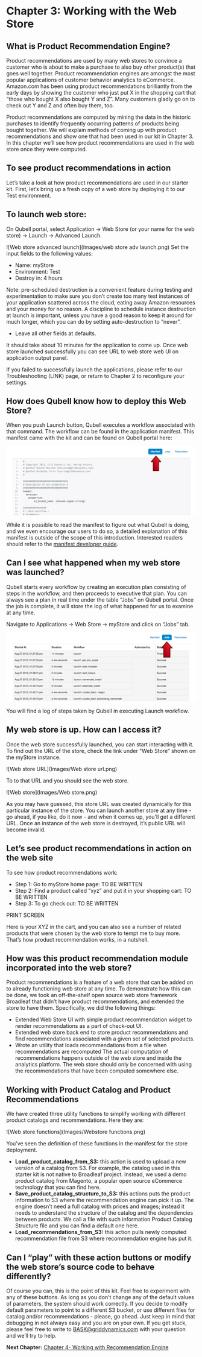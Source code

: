 Chapter 3: Working with the Web Store
=====================================
What is Product Recommendation Engine?
-------------------------------------
Product recommendations are used by many web stores to convince a customer who is about to make a purchase to also buy other product(s) that goes well together. Product recommendation engines are amongst the most popular applications of customer behavior analytics to eCommerce. Amazon.com has been using product recommendations brilliantly from the early days by showing the customer who just put X in the shopping cart that “those who bought X also bought Y and Z”. Many customers gladly go on to check out Y and Z and often buy them, too. 

Product recommendations are computed by mining the data in the historic purchases to identify frequently occurring patterns of products being bought together. We will explain methods of coming up with product recommendations  and show one that had been used in our kit in Chapter 3. In this chapter we’ll see how product recommendations are used in the web store once they were computed.

To see product recommendations in action
----------------------------------------
Let’s take a look at how product recommendations are used in our starter kit. First, let’s bring up a fresh copy of a web store by deploying it to our Test environment.

To launch web store:
--------------------
On Qubell portal, select Application -> Web Store (or your name for the web store) -> Launch -> Advanced Launch.

![Web store advanced launch](Images/web store adv launch.png)
Set the input fields to the following values:
- Name: myStore
- Environment: Test
- Destroy in: 4 hours

Note: pre-scheduled destruction is a convenient feature during testing and experimentation to make sure you don’t create too many test instances of your application scattered across the cloud, eating away Amazon resources and your money for no reason. A discipline to schedule instance destruction at launch is important, unless you have a good reason to keep it around for much longer, which you can do by setting auto-destruction to “never”.

- Leave all other fields at defaults.

It should take about 10 minutes for the application to come up. Once web store launched successfully you can see URL to web store web UI on application output panel.

If you failed to successfully launch the applications, please refer to our Troubleshooting (LINK) page, or return to Chapter 2 to reconfigure your settings. 

How does Qubell know how to deploy this Web Store?
--------------------------------------------------
When you push Launch button, Qubell executes a workflow associated with that command. The workflow can be found in the application manifest. This manifest came with the kit and can be found on Qubell portal here:

![Manifest](Images/Manifest.png)

While it is possible to read the manifest to figure out what Qubell is doing, and we even encourage our users to do so, a detailed explanation of this manifest is outside of the scope of this introduction. Interested readers should refer to the [manifest developer guide](http://docs.qubell.com/developer/contents.html). 

Can I see what happened when my web store was launched?
-------------------------------------------------------
Qubell starts every workflow by creating an execution plan consisting of steps in the workflow, and then proceeds to executive that plan. You can always see a plan in real time under the table “Jobs” on Qubell portal. Once the job is complete, it will store the log of what happened for us to examine at any time. 

Navigate to Applications -> Web Store -> myStore and click on “Jobs” tab.

![Jobs](Images/Jobs.png)

You will find a log of steps taken by Qubell in executing Launch workflow.  

My web store is up. How can I access it?
----------------------------------------
Once the web store successfully launched, you can start interacting with it. To find out the URL of the store, check the link under “Web Store” shown on the myStore instance.

![Web store URL](Images/Web store url.png)

To to that URL and you should see the web store.

![Web store](Images/Web store.png)

As you may have guessed, this store URL was created dynamically for this particular instance of the store. You can launch another store at any time - go ahead, if you like, do it now - and when it comes up, you’ll get a different URL. Once an instance of the web store is destroyed, it’s public URL will become invalid. 

Let’s see product recommendations in action on the web site
-----------------------------------------------------------
To see how product recommendations work:
- Step 1: Go to myStore home page: TO BE WRITTEN
- Step 2: Find a product called “xyz” and put it in your shopping cart: TO BE WRITTEN
- Step 3: To go check out: TO BE WRITTEN

PRINT SCREEN

Here is your XYZ in the cart, and you can also see a number of related products that were chosen by the web store to tempt me to buy more. That’s how product recommendation works, in a nutshell. 

How was this product recommendation module incorporated into the web store?
---------------------------------------------------------------------------
Product recommendations is a feature of a web store that can be added on to already functioning web store at any time. To demonstrate how this can be done,  we took an off-the-shelf open source web store framework Broadleaf that didn’t have product recommendations, and extended the store to have them. Specifically, we did the following things:
- Extended Web Store UI with simple product recommendation widget to render recommendations as a part of check-out UI.
- Extended web store back end to store product recommendations and find recommendations associated with a given set of selected products.
- Wrote an utility that loads recommendations from a file when recommendations are recomputed
The actual computation of recommendations happens outside of the web store and inside the analytics platform. The web store should only be concerned with using the recommendations that have been computed somewhere else.

Working with Product Catalog and Product Recommendations
--------------------------------------------------------
We have created three utility functions to simplify working with different product catalogs and recommendations. Here they are:

![Web store functions](Images/Webstore functions.png)

You’ve seen the definition of these functions in the manifest for the store deployment. 
- **Load_product_catalog_from_S3:** this action is used to upload a new version of a catalog from S3. For example, the catalog used in this starter kit is not native to Broadleaf project. Instead, we used a demo product catalog from Magento, a popular open source eCommerce technology that you can find here. 
- **Save_product_catalog_structure_to_S3:** this actions puts the product information to S3 where the recommendation engine can pick it up. The engine doesn’t need a full catalog with prices and images; instead it needs to understand the structure of the catalog and the dependencies between products. We call a file with such information Product Catalog Structure file and you can find a default one here.
- **Load_recommendations_from_S3:** this action pulls newly computed recommendation file from S3 where recommendation engine has put it.

Can I “play” with these action buttons or modify the web store’s source code to behave differently?
---------------------------------------------------------------------------------------------------
Of course you can, this is the point of this kit. Feel free to experiment with any of these buttons. As long as you don’t change any of the default values of parameters, the system should work correctly. If you decide to modify default parameters to point to a different S3 bucket, or use different files for catalog and/or recommendations - please, go ahead. Just keep in mind that debugging in not always easy and you are on your own. If you get stuck, please feel free to write to [BASK@griddynamics.com](mailto:BASK@griddyanmics.com) with your question and we’ll try to help. 

**Next Chapter:** [Chapter 4- Working with Recommendation Engine](Chapter%204.md)

